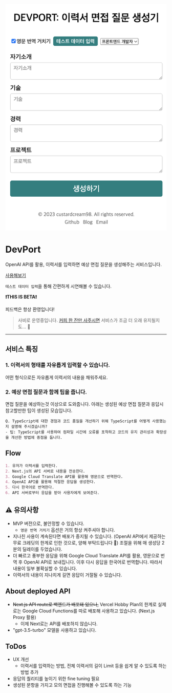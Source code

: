 ![sample](./sample.png)

# DevPort

OpenAI API를 활용, 이력서를 입력하면 예상 면접 질문을 생성해주는 서비스입니다.

[사용해보기](https://dev-port-custardcream98.vercel.app/)

`테스트 데이터 입력`을 통해 간편하게 시연해볼 수 있습니다.

**❗THIS IS BETA❗**

피드백은 항상 환영입니다!

> 사비로 운영중입니다. [커피 한 잔만 사주시면](https://www.buymeacoffee.com/shiwoo) 서비스가 조금 더 오래 유지될지도... 🥲

---

## 서비스 특징

### 1. 이력서의 형태를 자유롭게 입력할 수 있습니다.

어떤 형식으로든 자유롭게 이력서의 내용을 채워주세요.

### 2. 예상 면접 질문과 함께 팁을 줍니다.

면접 질문을 예상하는것 이상으로 도와줍니다. 아래는 생성된 예상 면접 질문과 응답시 참고할만한 팁이 생성된 모습입니다.

```
Q. TypeScript에 대한 경험과 코드 품질을 개선하기 위해 TypeScript를 어떻게 사용했는지 설명해 주시겠습니까?
- 팁: TypeScript를 사용하여 컴파일 시간에 오류를 포착하고 코드의 유지 관리성과 확장성을 개선한 방법에 중점을 둡니다.
```

## Flow

```md
1. 유저가 이력서를 입력한다.
2. Next.js의 API 서버로 내용을 전송한다.
3. Google Cloud Translate API를 활용해 영문으로 번역한다.
4. OpenAI API를 활용해 적절한 응답을 생성한다.
5. 다시 한국어로 번역한다.
6. API 서버로부터 응답을 받아 사용자에게 보여준다.
```

## ⚠️ 유의사항

- MVP 버전으로, 불안정할 수 있습니다.
  - `영문 번역 거치기` 옵션은 거의 항상 켜주셔야 합니다.
- 지나친 사용이 계속된다면 배포가 중지될 수 있습니다. (OpenAI API에서 제공하는 무료 크레딧의 한계로 인한 것으로, 양해 부탁드립니다 🥲) 조절을 위해 매 생성당 2분의 딜레이를 두었습니다.
- 더 빠르고 풍부한 응답을 위해 Google Cloud Translate API를 활용, 영문으로 번역 후 OpenAI API로 보내집니다. 이후 다시 응답을 한국어로 번역합니다. 따라서 내용이 일부 불확실할 수 있습니다.
- 이력서의 내용이 지나치게 길면 응답이 거절될 수 있습니다.

## About deployed API

- ~~Next.js API route로 백엔드가 배포돼 있으나,~~ Vercel Hobby Plan의 한계로 실제로는 Google Cloud Functions를 따로 배포해 사용하고 있습니다. (Next.js Proxy 활용)
  - 이제 Next로는 API를 배포하지 않습니다.
- "gpt-3.5-turbo" 모델을 사용하고 있습니다.

## ToDos

- UX 개선
  - 이력서를 입력하는 방법, 전체 이력서의 길이 Limit 등을 쉽게 알 수 있도록 하는 방법 추가
- 응답의 퀄리티를 높이기 위한 fine tuning 필요
- 생성된 문항을 가지고 모의 면접을 진행해볼 수 있도록 하는 기능
